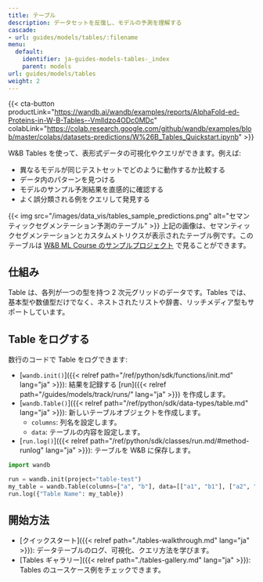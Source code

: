 ```yaml
---
title: テーブル
description: データセットを反復し、モデルの予測を理解する
cascade:
- url: guides/models/tables/:filename
menu:
  default:
    identifier: ja-guides-models-tables-_index
    parent: models
url: guides/models/tables
weight: 2
---
```


{{< cta-button productLink="https://wandb.ai/wandb/examples/reports/AlphaFold-ed-Proteins-in-W-B-Tables--Vmlldzo4ODc0MDc" colabLink="https://colab.research.google.com/github/wandb/examples/blob/master/colabs/datasets-predictions/W%26B_Tables_Quickstart.ipynb" >}}

W&B Tables を使って、表形式データの可視化やクエリができます。例えば:

* 異なるモデルが同じテストセットでどのように動作するか比較する
* データ内のパターンを見つける
* モデルのサンプル予測結果を直感的に確認する
* よく誤分類される例をクエリして発見する

{{< img src="/images/data_vis/tables_sample_predictions.png" alt="セマンティックセグメンテーション予測のテーブル" >}}
上記の画像は、セマンティックセグメンテーションとカスタムメトリクスが表示されたテーブル例です。このテーブルは [W&B ML Course のサンプルプロジェクト](https://wandb.ai/av-team/mlops-course-001) で見ることができます。

## 仕組み

Table は、各列が一つの型を持つ 2 次元グリッドのデータです。Tables では、基本型や数値型だけでなく、ネストされたリストや辞書、リッチメディア型もサポートしています。

## Table をログする

数行のコードで Table をログできます:

- [`wandb.init()`]({{< relref path="/ref/python/sdk/functions/init.md" lang="ja" >}}): 結果を記録する [run]({{< relref path="/guides/models/track/runs/" lang="ja" >}}) を作成します。
- [`wandb.Table()`]({{< relref path="/ref/python/sdk/data-types/table.md" lang="ja" >}}): 新しいテーブルオブジェクトを作成します。
  - `columns`: 列名を設定します。
  - `data`: テーブルの内容を設定します。
- [`run.log()`]({{< relref path="/ref/python/sdk/classes/run.md/#method-runlog" lang="ja" >}}): テーブルを W&B に保存します。

```python
import wandb

run = wandb.init(project="table-test")
my_table = wandb.Table(columns=["a", "b"], data=[["a1", "b1"], ["a2", "b2"]])
run.log({"Table Name": my_table})
```

## 開始方法
* [クイックスタート]({{< relref path="./tables-walkthrough.md" lang="ja" >}}): データテーブルのログ、可視化、クエリ方法を学びます。
* [Tables ギャラリー]({{< relref path="./tables-gallery.md" lang="ja" >}}): Tables のユースケース例をチェックできます。